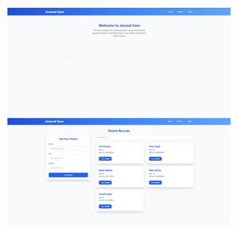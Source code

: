 ![Landing Page](./src/screenshots/landing.png)
![Patients Information](./src/screenshots/patients.png)
